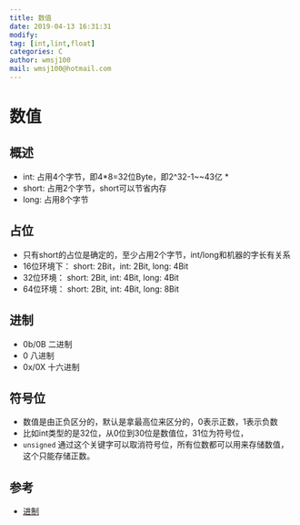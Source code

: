 ```yaml
---
title: 数值
date: 2019-04-13 16:31:31	
modify: 
tag: [int,lint,float]
categories: C
author: wmsj100
mail: wmsj100@hotmail.com
---
```


# 数值

## 概述
- int: 占用4个字节，即4*8=32位Byte，即2^32-1~~43亿 \*
- short: 占用2个字节，short可以节省内存
- long: 占用8个字节

## 占位
- 只有short的占位是确定的，至少占用2个字节，int/long和机器的字长有关系
- 16位环境下： short: 2Bit，int: 2Bit, long: 4Bit
- 32位环境： short: 2Bit, int: 4Bit, long: 4Bit
- 64位环境： short: 2Bit, int: 4Bit, long: 8Bit

## 进制
- 0b/0B 二进制
- 0	八进制
- 0x/0X 十六进制

## 符号位
- 数值是由正负区分的，默认是拿最高位来区分的，0表示正数，1表示负数
- 比如int类型的是32位，从0位到30位是数值位，31位为符号位，
- `unsigned` 通过这个关键字可以取消符号位，所有位数都可以用来存储数值，这个只能存储正数。

## 参考
- [进制](http://c.biancheng.net/cpp/html/3421.html)
